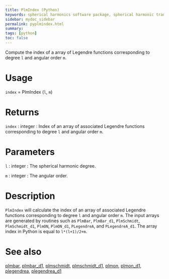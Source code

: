 ```yaml
---
title: PlmIndex (Python)
keywords: spherical harmonics software package, spherical harmonic transform, legendre functions, multitaper spectral analysis, fortran, Python, gravity, magnetic field
sidebar: mydoc_sidebar
permalink: pyplmindex.html
summary:
tags: [python]
toc: false
---
```


Compute the index of a array of Legendre functions corresponding to degree `l` and angular order `m`.

# Usage

`index` = PlmIndex (`l`, `m`)

# Returns

`index` : integer
:   Index of an array of associated Legendre functions corresponding to degree `l` and angular order `m`.

# Parameters

`l` : integer
:   The spherical harmonic degree.

`m` : integer
:   The angular order.

# Description

`PlmIndex` will calculate the index of an array of associated Legendre functions corresponding to degree `l` and angular order `m`. The input arrays are generated by routines such as `PlmBar`, `PlmBar_d1`, `PlmSchmidt`, `PlmSchmidt_d1`, `PlmON`, `PlmON_d1`, `PLegendreA`, and `PLegendreA_d1`. The array index in Python is equal to `l*(l+1)/2+m`.

# See also

[plmbar](pyplmbar.html), [plmbar_d1](pyplmbar_d1.html), [plmschmidt](pyplmschmidt.html), [plmschmidt_d1](pyplmschmidt_d1.html), [plmon](pyplmon.html), [plmon_d1](pyplmon_d1.html), [plegendrea](pyplegendrea.html), [plegendrea_d1](pyplegendrea_d1.html)
